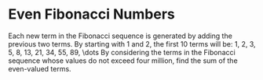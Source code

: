 # Even Fibonacci Numbers
Each new term in the Fibonacci sequence is generated by adding the previous two terms. By starting with 1 and 2, the first 10 terms will be:
1, 2, 3, 5, 8, 13, 21, 34, 55, 89, \dots
By considering the terms in the Fibonacci sequence whose values do not exceed four million, find the sum of the even-valued terms.
